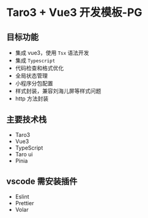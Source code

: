 # Taro3 + Vue3 开发模板-PG

## 目标功能

- 集成 vue3，使用 `Tsx` 语法开发
- 集成 `Typescript`
- 代码检查和格式优化
- 全局状态管理
- 小程序分包配置
- 样式封装，兼容刘海儿屏等样式问题
- http 方法封装

## 主要技术栈

- Taro3
- Vue3
- TypeScript
- Taro ui
- Pinia

## vscode 需安装插件

- Eslint
- Prettier
- Volar